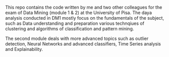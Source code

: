 This repo contains the code written by me and two other colleagues for the exam of Data Mining (module 1 & 2) at the University of Pisa. The daya analysis conducted in DM1 mostly focus on the fundamentals of the subject, such as Data understanding and preparation
various technqiues of clustering and algorithms of classification and pattern mining.

The second module deals with more advanced topics such as outlier detection, Neural Networks and advanced classifiers, Time Series analysis and Explainability.
